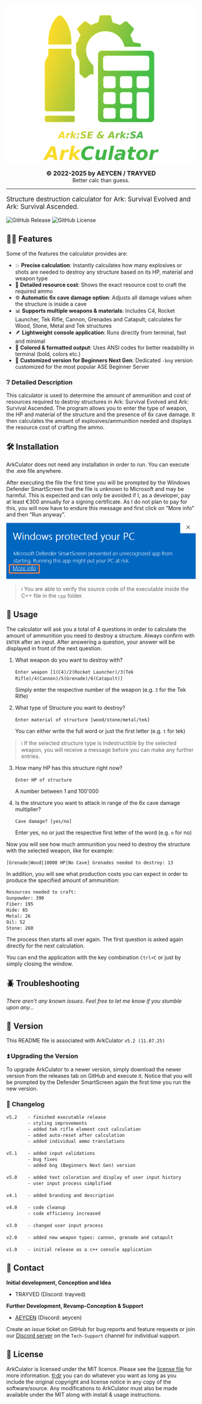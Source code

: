 <p align="center">
    <picture>
        <source
          width="190px"
          media="(prefers-color-scheme: dark)"
        >
        <img 
          src="img/ArkCulator.png"
        >
    </picture>
    <br>
    <br>
    <b style="font-size: 16px">© 2022-2025 by AEYCEN / TRAYVED</b>
    <br>
    Better calc than guess.
    <br>
</p>

---

<p style="font-size: 17px">Structure destruction calculator for Ark: Survival Evolved and Ark: Survival Ascended.</p>

![GitHub Release](https://img.shields.io/github/v/release/AEYCEN/arkCulator)
![GitHub License](https://img.shields.io/github/license/AEYCEN/arkCulator)

## 💪🏼 Features

Some of the features the calculator provides are:

* 💥 **Precise calculation**: Instantly calculates how many explosives or shots are needed to destroy any structure based on its HP, material and weapon type
* 🔢 **Detailed resource cost**: Shows the exact resource cost to craft the required ammo
* ⚙️ **Automatic 6x cave damage option**: Adjusts all damage values when the structure is inside a cave
* 📊 **Supports multiple weapons & materials**: Includes C4, Rocket Launcher, Tek Rifle, Cannon, Grenades and Catapult; calculates for Wood, Stone, Metal and Tek structures
* 🪶 **Lightweight console application**: Runs directly from terminal, fast and minimal
* 🎨 **Colored & formatted output**: Uses ANSI codes for better readability in terminal (bold, colors etc.)
* 🦖 **Customized version for Beginners Next Gen**: Dedicated `-bng` version customized for the most popular ASE Beginner Server


### ❔ Detailed Description

This calculator is used to determine the amount of ammunition and cost of resources required to destroy structures in Ark: Survival Evolved and Ark: Survival Ascended.
The program allows you to enter the type of weapon, the HP and material of the structure and the presence of 6x cave damage.
It then calculates the amount of explosives/ammunition needed and displays the resource cost of crafting the ammo.


## 🛠️ Installation

ArkCulator does not need any installation in order to run. You can execute the .exe file anywhere.

After executing the file the first time you will be prompted by the Windows Defender SmartScreen that the file is unknown to Microsoft and may be harmful.
This is expected and can only be avoided if I, as a developer, pay at least €300 annually for a signing certificate.
As I do not plan to pay for this, you will now have to endure this message and first click on “More info” and then “Run anyway”.

![WinDefenderSmartScreenMessage](img/smartScreenMessage.png)

> ℹ️ You are able to verify the source code of the executable inside the C++ file in the `cpp` folder.


<a name="installation"></a>


## 🚀 Usage

The calculator will ask you a total of 4 questions in order to calculate the amount of ammunition you need to destroy a structure.
Always confirm with `ENTER` after an input. After answering a question, your answer will be displayed in front of the next question.

1. What weapon do you want to destroy with?

   `Enter weapon [1(C4)/2(Rocket Launcher)/3(Tek Rifle)/4(Cannon)/5(Grenade)/6(Catapult)]`

    Simply enter the respective number of the weapon (e.g. `3` for the Tek Rifle)


2. What type of Structure you want to destroy?

   `Enter material of structure [wood/stone/metal/tek]`

    You can either write the full word or just the first letter (e.g. `t` for tek)

> ℹ️ If the selected structure type is indestructible by the selected weapon, you will receive a message before you can make any further entries.


3. How many HP has this structure right now?

   `Enter HP of structure`

    A number between 1 and 100'000


4. Is the structure you want to attack in range of the 6x cave damage multiplier?

   `Cave damage? [yes/no]`

    Enter yes, no or just the respective first letter of the word (e.g. `n` for no)


Now you will see how much ammunition you need to destroy the structure with the selected weapon, like for example:

`[Grenade|Wood|10000 HP|No Cave] Grenades needed to destroy: 13`

In addition, you will see what production costs you can expect in order to produce the specified amount of ammunition:
```
Resources needed to craft:
Gunpowder: 390
Fiber: 195
Hide: 65
Metal: 26
Oil: 52
Stone: 260
```

The process then starts all over again. The first question is asked again directly for the next calculation.

You can end the application with the key combination `Ctrl+C` or just by simply closing the window.


## 🪲 Troubleshooting

*There aren't any known issues. Feel free to let me know if you stumble upon any...*


## 🔰 Version

This README file is associated with ArkCulator `v5.2 (11.07.25)`


### ⏫ Upgrading the Version

To upgrade ArkCulator to a newer version, simply download the newer version from the releases tab on GitHub and execute it.
Notice that you will be prompted by the Defender SmartScreen again the first time you run the new version.


### 📑 Changelog

    v5.2    - finished executable release
            - styling improvements
            - added tek rifle element cost calculation
            - added auto-reset after calculation
            - added individual ammo translations

    v5.1    - added input validations
            - bug fixes
            - added bng (Beginners Next Gen) version

    v5.0    - added text coloration and display of user input history
            - user input process simplified

    v4.1    - added branding and description

    v4.0    - code cleanup
            - code efficiency increased

    v3.0    - changed user input process

    v2.0    - added new weapon types: cannon, grenade and catapult 

    v1.0    - initial release as a c++ console application


## 💫 Contact

**Initial development, Conception and Idea**
- TRAYVED (Discord: trayved)

**Further Development, Revamp-Conception & Support**
- [AEYCEN](https://github.com/AEYCEN) (Discord: aeycen)

Create an issue ticket on GitHub for bug reports and feature requests or join our [Discord server](https://discord.gg/N55gSQcVEC) on the `Tech-Support` channel for individual support.


## 📜 License

ArkCulator is licensed under the MIT licence. Please see the [license file](LICENSE) for more information.
[tl;dr](https://www.tldrlegal.com/license/mit-license) you can do whatever you want as long as you include the original copyright and license notice in any copy of the software/source.
Any modifications to ArkCulator must also be made available under the MIT along with install & usage instructions.
